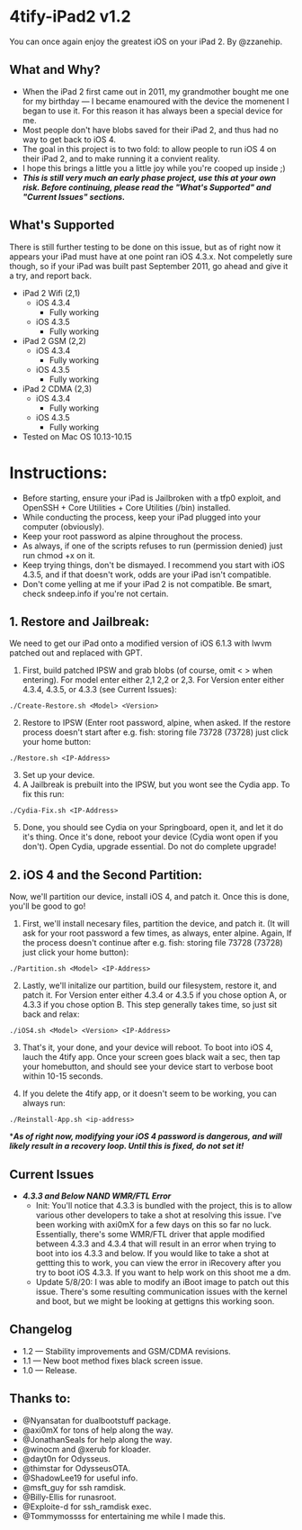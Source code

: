 # 4tify-iPad2 v1.2
You can once again enjoy the greatest iOS on your iPad 2. By @zzanehip.

## What and Why?

* When the iPad 2 first came out in 2011, my grandmother bought me one for my birthday — I became enamoured with the device the momenent I began to use it. For this reason it has always been a special device for me. 
* Most people don't have blobs saved for their iPad 2, and thus had no way to get back to iOS 4.
* The goal in this project is to two fold: to allow people to run iOS 4 on their iPad 2, and to make running it a convient reality.
* I hope this brings a little you a little joy while you're cooped up inside ;)   
* ***This is still very much an early phase project, use this at your own risk. Before continuing, please read the "What's Supported" and "Current Issues" sections.***

## What's Supported
There is still further testing to be done on this issue, but as of right now it appears your iPad must have at one point ran iOS 4.3.x. Not compeletly sure though, so if your iPad was built past September 2011, go ahead and give it a try, and report back.

* iPad 2 Wifi (2,1)
	* iOS 4.3.4
		* Fully working
	* iOS 4.3.5
		* Fully working
* iPad 2 GSM (2,2)
 	* iOS 4.3.4
		* Fully working
	* iOS 4.3.5
		* Fully working
* iPad 2 CDMA (2,3)
 	* iOS 4.3.4
		* Fully working
	* iOS 4.3.5
		* Fully working 
* Tested on Mac OS 10.13-10.15


#  Instructions:

- Before starting, ensure your iPad is Jailbroken with a tfp0 exploit, and OpenSSH + Core Utilities + Core Utilities (/bin) installed.
- While conducting the process, keep your iPad plugged into your computer (obviously).
- Keep your root password as alpine throughout the process. 
- As always, if one of the scripts refuses to run (permission denied) just run chmod +x on it.
- Keep trying things, don't be dismayed. I recommend you start with iOS 4.3.5, and if that doesn't work, odds are your iPad isn't compatible.
- Don't come yelling at me if your iPad 2 is not compatible. Be smart, check sndeep.info if you're not certain. 

##  1. Restore and Jailbreak:
We need to get our iPad onto a modified version of iOS 6.1.3 with lwvm patched out and replaced with GPT.

1. First, build patched IPSW and grab blobs (of course, omit < > when entering). For model enter either 2,1 2,2 or 2,3. For Version enter either 4.3.4, 4.3.5, or 4.3.3 (see Current Issues):

`./Create-Restore.sh <Model> <Version> `

2. Restore to IPSW (Enter root password, alpine, when asked. If the restore process doesn't start after e.g. fish: storing file 73728 (73728) just click your home button:		

`./Restore.sh <IP-Address>`

3. Set up your device.
4. A Jailbreak is prebuilt into the IPSW, but you wont see the Cydia app. To fix this run:

`./Cydia-Fix.sh <IP-Address>`	

5. Done, you should see Cydia on your Springboard, open it, and let it do it's thing. Once it's done, reboot your device (Cydia wont open if you don't). Open Cydia, upgrade essential. Do not do complete upgrade!

##  2. iOS 4 and the Second Partition:
Now, we'll partition our device, install iOS 4, and patch it. Once this is done, you'll be good to go!

1. First, we'll install necesary files, partition the device, and patch it. (It will ask for your root password a few times, as always, enter alpine. Again, If the  process doesn't continue after e.g. fish: storing file 73728 (73728) just click your home button):

`./Partition.sh <Model> <IP-Address>`

2. Lastly, we'll initalize our partition, build our filesystem, restore it, and patch it. For Version enter either 4.3.4 or 4.3.5 if you chose option A, or 4.3.3 if you chose option B. This step generally takes time, so just sit back and relax:	

`./iOS4.sh <Model> <Version> <IP-Address>`

3. That's it, your done, and your device will reboot. To boot into iOS 4, lauch the 4tify app. Once your screen goes black wait a sec, then tap your homebutton, and should see your device start to verbose boot within 10-15 seconds.

4. If you delete the 4tify app, or it doesn't seem to be working, you can always run:

`./Reinstall-App.sh <ip-address>`

****As of right now, modifying your iOS 4 password is dangerous, and will likely result in a recovery loop. Until this is fixed, do not set it!***

## Current Issues
* ***4.3.3 and Below NAND WMR/FTL Error*** 
	* Init: You'll notice that 4.3.3 is bundled with the project, this is to allow various other developers to take a shot at resolving this issue. I've been working with axi0mX for a few days on this so far no luck. Essentially, there's some WMR/FTL driver that apple modified between 4.3.3 and 4.3.4 that will result in an error when trying to boot into ios 4.3.3 and below. If you would like to take a shot at gettting this to work, you can view the error in iRecovery after you try to boot iOS 4.3.3. If you want to help work on this shoot me a dm.
	* Update 5/8/20: I was able to modify an iBoot image to patch out this issue. There's some resulting communication issues with the kernel and boot, but we might be looking at gettigns this working soon.

## Changelog
* 1.2 — Stability improvements and GSM/CDMA revisions. 
* 1.1 — New boot method fixes black screen issue. 
* 1.0 — Release. 


## Thanks to:
* @Nyansatan for dualbootstuff package.
* @axi0mX for tons of help along the way.
* @JonathanSeals for help along the way.
* @winocm and @xerub for kloader.
* @dayt0n for Odysseus.
* @thimstar for OdysseusOTA.
* @ShadowLee19 for useful info. 
* @msft_guy for ssh ramdisk.
* @Billy-Ellis for runasroot.
* @Exploite-d for ssh_ramdisk exec.
* @Tommymossss for entertaining me while I made this.
 

